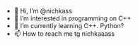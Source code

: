 - 👋 Hi, I’m @nichkass
- 👀 I’m interested in programming on C++
- 🌱 I’m currently learning C++. Python?
- 📫 How to reach me tg nichkaaass

<!---
nichkass/nichkass is a ✨ special ✨ repository because its `README.md` (this file) appears on your GitHub profile.
You can click the Preview link to take a look at your changes.
--->
